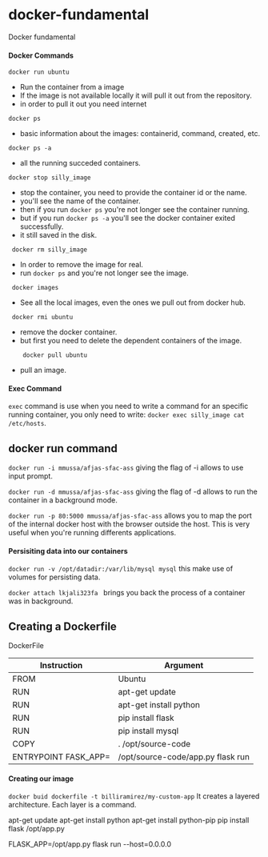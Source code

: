# docker-fundamental
Docker fundamental

#### Docker Commands


```
docker run ubuntu
```
* Run the container from a image 
* If the image is not available locally it will pull it out from the repository.
* in order to pull it out you need internet


```
docker ps
```
* basic information about the images: containerid, command, created, etc.

```
docker ps -a 
```

* all the running succeded containers.
```
docker stop silly_image
```

* stop the container, you need to provide the container id or the name.
* you'll see the name of the container.
* then if you run ``` docker ps ``` you're not longer see the  container running.
* but if you run ```docker ps -a``` you'll see the docker container exited successfully.
* it still saved in the disk.

```
 docker rm silly_image
```
* In order to remove the image for real.
* run ```docker ps``` and you're not longer see the image.

```
 docker images
```
* See all the local images, even the ones we pull out from docker hub.

```
 docker rmi ubuntu
```
* remove the docker container.
* but first you need to delete the dependent containers of the image.

```
    docker pull ubuntu
```
* pull an image.

#### Exec Command

```exec``` command is use when you need to write a command for an specific running container, you only need to write: ```docker exec silly_image cat /etc/hosts```.


## docker run command

```docker run -i mmussa/afjas-sfac-ass``` giving the flag of -i allows to use input prompt.

```docker run -d mmussa/afjas-sfac-ass``` giving the flag of -d allows to run the container in a background mode.

```docker run -p 80:5000 mmussa/afjas-sfac-ass``` allows you to map the port of the internal docker host with the browser outside the host. This is very useful when you're running differents applications.

#### Persisiting data into our containers

```docker run -v /opt/datadir:/var/lib/mysql mysql``` this make use of volumes for persisting data.

```docker attach lkjali323fa ``` brings you back the process of a container was in background.


 ## Creating a Dockerfile

 DockerFile

Instruction  | Argument
------------ | -------------
FROM | Ubuntu
RUN | apt-get update
RUN | apt-get install python
RUN | pip install flask
RUN | pip install mysql
COPY | . /opt/source-code
ENTRYPOINT FASK_APP= | /opt/source-code/app.py flask run

#### Creating our image

```docker buid dockerfile -t billiramirez/my-custom-app``` It creates a layered architecture. Each layer is a command.

apt-get update
apt-get install python
apt-get install python-pip
pip install flask
/opt/app.py

FLASK_APP=/opt/app.py flask run --host=0.0.0.0



